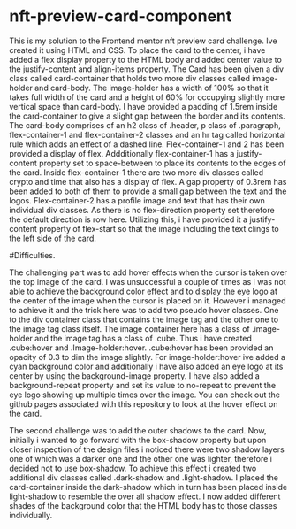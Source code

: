 # nft-preview-card-component

This is my solution to the Frontend mentor nft preview card challenge. Ive created it using HTML and CSS. To place the card to the center, i have added a flex display property to the HTML body and added center value to the justify-content and align-items property. The Card has been given a div class called card-container that holds two more div classes called image-holder and card-body. The image-holder has a width of 100% so that it takes full width of the card and a height of 60% for occupying slightly more vertical space than card-body. I have provided a padding of 1.5rem inside the card-container to give a slight gap between the border and its contents. The card-body comprises of an h2 class of .header, p class of .paragraph, flex-container-1 and flex-container-2 classes and an hr tag called horizontal rule which adds an effect of a dashed line. Flex-container-1 and 2 has been provided a display of flex. Addditionally flex-container-1 has a justify-content property set to space-between to place its contents to the edges of the card. Inside flex-container-1 there are two more div classes called crypto and time that also has a display of flex. A gap property of 0.3rem has been added to both of them to provide a small gap between the text and the logos. Flex-container-2 has a profile image and text that has their own individual div classes. As there is no flex-direction property set therefore the default direction is row here. Utilizing this, i have provided it a justify-content property of flex-start so that the image including the text clings to the left side of the card. 


#Difficulties.


The challenging part was to add hover effects when the cursor is taken over the top image of the card. I was unsuccessful a couple of times as i was not able to achieve the background color effect and to display the eye logo at the center of the image when the cursor is placed on it. However i managed to achieve it and the trick here was to add two pseudo hover classes. One to the div container class that contains the image tag and the other one to the image tag class itself. The image container here has a class of .image-holder and the image tag has a class of .cube. Thus i have created .cube:hover and .Image-holder:hover. .cube:hover has been provided an opacity of 0.3 to dim the image slightly. For image-holder:hover ive added a cyan background color and additionally i have also added an eye logo at its center by using the background-image property. I have also added a background-repeat property and set its value to no-repeat to prevent the eye logo showing up multiple times over the image. You can check out the github pages associated with this repository to look at the hover effect on the card. 

The second challenge was to add the outer shadows to the card. Now, initially i wanted to go forward with the box-shadow property but upon closer inspection of the design files i noticed there were two shadow layers one of which was a darker one and the other one was lighter, therefore i decided not to use box-shadow. To achieve this effect i created two additional div classes called .dark-shadow and .light-shadow. I placed the card-container inside the dark-shadow which in turn has been placed inside light-shadow to resemble the over all shadow effect. I now added different shades of the background color that the HTML body has to those classes individually.
